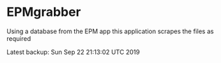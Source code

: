 # EPMgrabber
Using a database from the EPM app this application scrapes the files as required


Latest backup: Sun Sep 22 21:13:02 UTC 2019
